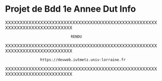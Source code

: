 # Projet de Bdd 1e Annee Dut Info
XXXXXXXXXXXXXXXXXXXXXXXXXXXXXXXXXXXXXXXXXXXXXXXXXXXXXXXXXXXXXXXXXXXXXXXXXXX

                                  RENDU

XXXXXXXXXXXXXXXXXXXXXXXXXXXXXXXXXXXXXXXXXXXXXXXXXXXXXXXXXXXXXXXXXXXXXXXXXXX

                    https://devweb.iutmetz.univ-lorraine.fr
                    
XXXXXXXXXXXXXXXXXXXXXXXXXXXXXXXXXXXXXXXXXXXXXXXXXXXXXXXXXXXXXXXXXXXXXXXXXXX
